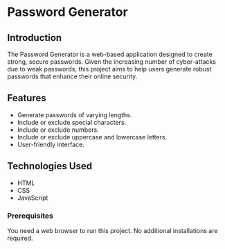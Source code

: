 
# Password Generator



## Introduction
The Password Generator is a web-based application designed to create strong, secure passwords. Given the increasing number of cyber-attacks due to weak passwords, this project aims to help users generate robust passwords that enhance their online security.

## Features
- Generate passwords of varying lengths.
- Include or exclude special characters.
- Include or exclude numbers.
- Include or exclude uppercase and lowercase letters.
- User-friendly interface.

## Technologies Used
- HTML
- CSS
- JavaScript

### Prerequisites
You need a web browser to run this project. No additional installations are required.


